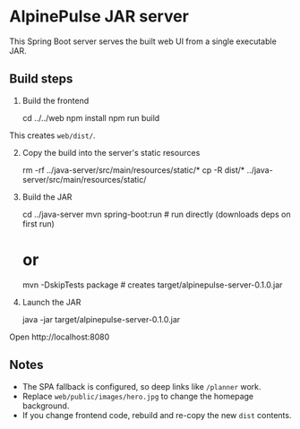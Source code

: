 AlpinePulse JAR server
======================

This Spring Boot server serves the built web UI from a single executable JAR.

Build steps
----------

1) Build the frontend

   cd ../../web
   npm install
   npm run build

This creates `web/dist/`.

2) Copy the build into the server's static resources

   rm -rf ../java-server/src/main/resources/static/*
   cp -R dist/* ../java-server/src/main/resources/static/

3) Build the JAR

   cd ../java-server
   mvn spring-boot:run             # run directly (downloads deps on first run)
   # or
   mvn -DskipTests package         # creates target/alpinepulse-server-0.1.0.jar

4) Launch the JAR

   java -jar target/alpinepulse-server-0.1.0.jar

Open http://localhost:8080

Notes
-----
- The SPA fallback is configured, so deep links like `/planner` work.
- Replace `web/public/images/hero.jpg` to change the homepage background.
- If you change frontend code, rebuild and re-copy the new `dist` contents.
